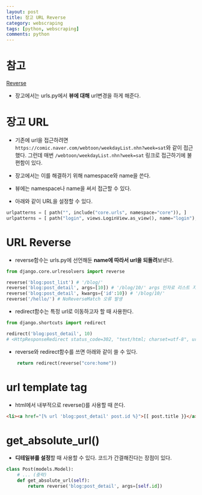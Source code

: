 ```yaml
---
layout: post
title: 장고 URL Reverse
category: webscraping
tags: [python, webscraping]
comments: python
---
```


# 참고

[Reverse](https://github.com/wayhome25/wayhome25.github.io/blob/master/_posts/Django/2017-05-05-django-url-reverse.md)

- 장고에서는 urls.py에서 **뷰에 대해** url변경을 하게 해준다.

# 장고 URL

- 기존에 url을 접근하려면 `https://comic.naver.com/webtoon/weekdayList.nhn?week=sat`와 같이 접근했다. 그런데 매번 `/webtoon/weekdayList.nhn?week=sat` 링크로 접근하기에 불편함이 있다.

- 장고에서는 이를 해결하기 위해 namespace와 name을 쓴다.

- 뷰에는 namespace나 name을 써서 접근할 수 있다.

- 아래와 같이 URL을 설정할 수 있다.

```python
urlpatterns = [ path("", include("core.urls", namespace="core")), ]
urlpatterns = [ path("login", views.LoginView.as_view(), name="login"), ]
```

# URL Reverse

- reverse함수는 urls.py에 선언해둔 **name에 따라서 url을 되돌려**보낸다. 

```python
from django.core.urlresolvers import reverse

reverse('blog:post_list') # '/blog/'
reverse('blog:post_detail', args=[10]) # '/blog/10/' args 인자로 리스트 지정 필요
reverse('blog:post_detail', kwargs={'id':10}) # '/blog/10/'
reverse('/hello/') # NoReverseMatch 오류 발생
```

- redirect함수는 특정 url로 이동하고자 할 때 사용한다.

```python
from django.shortcuts import redirect

redirect('blog:post_detail', 10)
# <HttpResponseRedirect status_code=302, "text/html; charset=utf-8", url="/blog/10/">
```

- reverse와 redirect함수를 쓰면 아래와 같이 쓸 수 있다.

```python
    return redirect(reverse("core:home"))    
```

# url template tag

- html에서 내부적으로 reverse()를 사용할 때 쓴다.

```html
<li><a href="[% url 'blog:post_detail' post.id %}">[[ post.title }}</a> </li>
```

# get_absolute_url()

- **디테일뷰를 설정**할 때 사용할 수 있다. 코드가 간결해진다는 장점이 있다.


```python
class Post(models.Model):
    # ... (중략)
    def get_absolute_url(self):
        return reverse('blog:post_detail', args=[self.id])
```